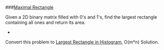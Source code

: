 ###[Maximal Rectangle](http://leetcode.com/onlinejudge#question_85)

Given a 2D binary matrix filled with 0's and 1's, find the largest rectangle containing all ones and return its area.

-

Convert this problem to [Largest Rectangle in Histogram](http://leetcode.com/onlinejudge#question_84), O(m*n) Solution.